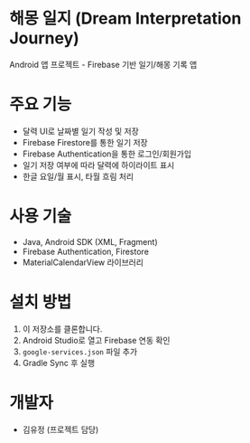 # 해몽 일지 (Dream Interpretation Journey)

Android 앱 프로젝트 - Firebase 기반 일기/해몽 기록 앱

# 주요 기능
- 달력 UI로 날짜별 일기 작성 및 저장
- Firebase Firestore를 통한 일기 저장
- Firebase Authentication을 통한 로그인/회원가입
- 일기 저장 여부에 따라 달력에 하이라이트 표시
- 한글 요일/월 표시, 타월 흐림 처리

# 사용 기술
- Java, Android SDK (XML, Fragment)
- Firebase Authentication, Firestore
- MaterialCalendarView 라이브러리

# 설치 방법
1. 이 저장소를 클론합니다.
2. Android Studio로 열고 Firebase 연동 확인
3. `google-services.json` 파일 추가
4. Gradle Sync 후 실행

# 개발자
- 김유정 (프로젝트 담당)